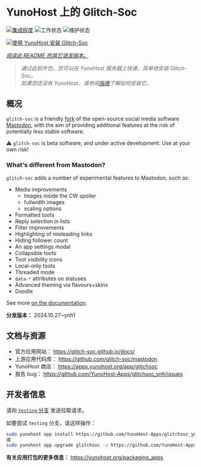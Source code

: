 <!--
注意：此 README 由 <https://github.com/YunoHost/apps/tree/master/tools/readme_generator> 自动生成
请勿手动编辑。
-->

# YunoHost 上的 Glitch-Soc

[![集成程度](https://dash.yunohost.org/integration/glitchsoc.svg)](https://ci-apps.yunohost.org/ci/apps/glitchsoc/) ![工作状态](https://ci-apps.yunohost.org/ci/badges/glitchsoc.status.svg) ![维护状态](https://ci-apps.yunohost.org/ci/badges/glitchsoc.maintain.svg)

[![使用 YunoHost 安装 Glitch-Soc](https://install-app.yunohost.org/install-with-yunohost.svg)](https://install-app.yunohost.org/?app=glitchsoc)

*[阅读此 README 的其它语言版本。](./ALL_README.md)*

> *通过此软件包，您可以在 YunoHost 服务器上快速、简单地安装 Glitch-Soc。*  
> *如果您还没有 YunoHost，请参阅[指南](https://yunohost.org/install)了解如何安装它。*

## 概况

`glitch-soc` is a friendly [fork](https://en.wikipedia.org/wiki/Fork_(software_development)) of the open-source social media software [Mastodon](https://joinmastodon.org/), with the aim of providing additional features at the risk of potentially less stable software.

⚠️ `glitch-soc` is beta software, and under active development. Use at your own risk!

###  What's different from Mastodon?

`glitch-soc` adds a number of experimental features to Mastodon, such as:

- Media improvements
  - Images inside the CW spoiler
  - fullwidth images
  - scaling options
- Formatted toots
- Reply selection in lists
- Filter improvements
- Highlighting of misleading links
- Hiding follower count
- An app settings modal
- Collapsible toots
- Toot visibility icons
- Local-only toots
- Threaded mode
- `data-*` attributes on statuses
- Advanced theming via flavours+skins
- Doodle

See more [on the documentation](https://glitch-soc.github.io/docs/).


**分发版本：** 2024.10.27~ynh1
## 文档与资源

- 官方应用网站： <https://glitch-soc.github.io/docs/>
- 上游应用代码库： <https://github.com/glitch-soc/mastodon>
- YunoHost 商店： <https://apps.yunohost.org/app/glitchsoc>
- 报告 bug： <https://github.com/YunoHost-Apps/glitchsoc_ynh/issues>

## 开发者信息

请向 [`testing` 分支](https://github.com/YunoHost-Apps/glitchsoc_ynh/tree/testing) 发送拉取请求。

如要尝试 `testing` 分支，请这样操作：

```bash
sudo yunohost app install https://github.com/YunoHost-Apps/glitchsoc_ynh/tree/testing --debug
或
sudo yunohost app upgrade glitchsoc -u https://github.com/YunoHost-Apps/glitchsoc_ynh/tree/testing --debug
```

**有关应用打包的更多信息：** <https://yunohost.org/packaging_apps>

